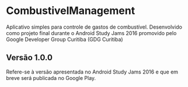 # CombustivelManagement
Aplicativo simples para controle de gastos de combustível. Desenvolvido como projeto final durante o Android Study Jams 2016 promovido pelo Google Developer Group Curitiba (GDG Curitiba)

## Versão 1.0.0
Refere-se à versão apresentada no Android Study Jams 2016 e que em breve será publicada no Google Play.
